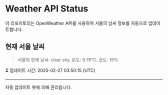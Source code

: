 
# Weather API Status

이 리포지토리는 OpenWeather API를 사용하여 서울의 날씨 정보를 자동으로 업데이트합니다.

## 현재 서울 날씨
> 서울의 현재 날씨: clear sky, 온도: 9.76°C, 습도: 16%

⏳ 업데이트 시간: 2025-02-27 03:50:15 (UTC)

---
자동 업데이트 봇에 의해 관리됩니다.
